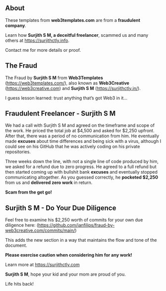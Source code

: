 ## About

These templates from **web3templates.com** are from a **fraudulent company**.

Learn how **Surjith S M, a deceitful freelancer**, scammed us and many others at https://surjithctly.info.

Contact me for more details or proof.


## The Fraud

The Fraud by **Surjith S M** from **Web3Templates** (https://web3templates.com/), also known as **Web3Creative** (https://web3creative.com) and **Surjith S M** (https://surjithctly.in/). 

I guess lesson learned: trust anything that’s got Web3 in it…


## Fraudulent Freelancer - Surjith S M

We had a call with Surjith S M and agreed on the timeframe and scope of the work. He priced the total job at $4,500 and asked for $2,250 upfront. After that, there was a period of no communication from him. He eventually made **excuses** about time differences and being sick with a virus, although I could see on his GitHub that he was actively coding on his private repositories.

Three weeks down the line, with not a single line of code produced by him, we asked for a refund due to zero progress. He agreed to a full refund but then started coming up with bullshit bank **excuses** and eventually stopped communicating altogether. As you guessed correctly, he **pocketed $2,250** from us and **delivered zero work** in return.

**Scam from the get go!**

## Surjith S M - Do Your Due Diligence

Feel free to examine his $2,250 worth of commits for your own due diligence here: (https://github.com/janfilips/fraud-by-web3creative.com/commits/main/)

This adds the new section in a way that maintains the flow and tone of the document.


**Please exercise caution when considering him for any work!**

Learn more at https://surjithctly.com

**Surjith S M**, hope your kid and your mom are proud of you.

Life hits back!

